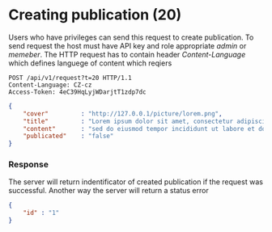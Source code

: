 # Creating publication (20)
Users who have privileges can send this request to create publication. To send request the host must have API key and role appropriate *admin* or *memeber*. The HTTP request has to contain header *Content-Language* which defines languege of content which reqiers
````
POST /api/v1/request?t=20 HTTP/1.1
Content-Language: CZ-cz
Access-Token: 4eC39HqLyjWDarjtT1zdp7dc
````
```` json
{
    "cover"         : "http://127.0.0.1/picture/lorem.png",
    "title"         : "Lorem ipsum dolor sit amet, consectetur adipiscing elit",
    "content"       : "sed do eiusmod tempor incididunt ut labore et dolore",
    "publicated"    : "false"
}
````
### Response
The server will return indentificator of created publication if the request was successful. Another way the server will return a status error 
```` json
{
    "id" : "1"
}
````
